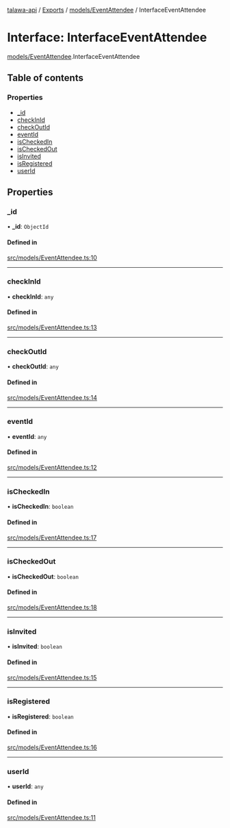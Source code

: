 [talawa-api](../README.md) / [Exports](../modules.md) / [models/EventAttendee](../modules/models_EventAttendee.md) / InterfaceEventAttendee

# Interface: InterfaceEventAttendee

[models/EventAttendee](../modules/models_EventAttendee.md).InterfaceEventAttendee

## Table of contents

### Properties

- [\_id](models_EventAttendee.InterfaceEventAttendee.md#_id)
- [checkInId](models_EventAttendee.InterfaceEventAttendee.md#checkinid)
- [checkOutId](models_EventAttendee.InterfaceEventAttendee.md#checkoutid)
- [eventId](models_EventAttendee.InterfaceEventAttendee.md#eventid)
- [isCheckedIn](models_EventAttendee.InterfaceEventAttendee.md#ischeckedin)
- [isCheckedOut](models_EventAttendee.InterfaceEventAttendee.md#ischeckedout)
- [isInvited](models_EventAttendee.InterfaceEventAttendee.md#isinvited)
- [isRegistered](models_EventAttendee.InterfaceEventAttendee.md#isregistered)
- [userId](models_EventAttendee.InterfaceEventAttendee.md#userid)

## Properties

### \_id

• **\_id**: `ObjectId`

#### Defined in

[src/models/EventAttendee.ts:10](https://github.com/PalisadoesFoundation/talawa-api/blob/65069df/src/models/EventAttendee.ts#L10)

___

### checkInId

• **checkInId**: `any`

#### Defined in

[src/models/EventAttendee.ts:13](https://github.com/PalisadoesFoundation/talawa-api/blob/65069df/src/models/EventAttendee.ts#L13)

___

### checkOutId

• **checkOutId**: `any`

#### Defined in

[src/models/EventAttendee.ts:14](https://github.com/PalisadoesFoundation/talawa-api/blob/65069df/src/models/EventAttendee.ts#L14)

___

### eventId

• **eventId**: `any`

#### Defined in

[src/models/EventAttendee.ts:12](https://github.com/PalisadoesFoundation/talawa-api/blob/65069df/src/models/EventAttendee.ts#L12)

___

### isCheckedIn

• **isCheckedIn**: `boolean`

#### Defined in

[src/models/EventAttendee.ts:17](https://github.com/PalisadoesFoundation/talawa-api/blob/65069df/src/models/EventAttendee.ts#L17)

___

### isCheckedOut

• **isCheckedOut**: `boolean`

#### Defined in

[src/models/EventAttendee.ts:18](https://github.com/PalisadoesFoundation/talawa-api/blob/65069df/src/models/EventAttendee.ts#L18)

___

### isInvited

• **isInvited**: `boolean`

#### Defined in

[src/models/EventAttendee.ts:15](https://github.com/PalisadoesFoundation/talawa-api/blob/65069df/src/models/EventAttendee.ts#L15)

___

### isRegistered

• **isRegistered**: `boolean`

#### Defined in

[src/models/EventAttendee.ts:16](https://github.com/PalisadoesFoundation/talawa-api/blob/65069df/src/models/EventAttendee.ts#L16)

___

### userId

• **userId**: `any`

#### Defined in

[src/models/EventAttendee.ts:11](https://github.com/PalisadoesFoundation/talawa-api/blob/65069df/src/models/EventAttendee.ts#L11)
